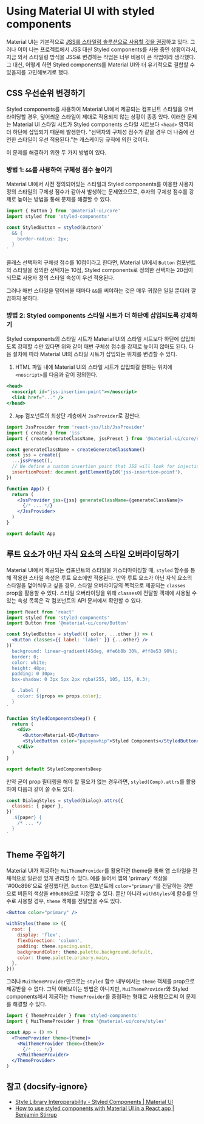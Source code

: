 # Using Material UI with styled components

Material UI는 기본적으로 [JSS를 스타일링 솔루션으로 사용할 것을 권장](https://material-ui.com/getting-started/faq/#do-i-have-to-use-jss-to-style-my-app)하고 있다. 그러나 이미 나는 
프로젝트에서 JSS 대신 Styled components를 사용 중인 상황이라서, 지금 와서 스타일링 방식을 JSS로 변경하는 작업은 너무 비용이 큰 작업이라 생각했다. 그 대신, 어떻게 하면 Styled components를 Material UI와 더 유기적으로 결합할 수 있을지를 고민해보기로 했다.

## CSS 우선순위 변경하기

Styled components를 사용하여 Material UI에서 제공되는 컴포넌트 스타일을 오버라이딩할 경우, 덮어씌운 스타일이 제대로 적용되지 않는 상황이 종종 있다. 이러한 문제는 Material UI 스타일 시트가 Styled components 스타일 시트보다 `<head>` 영역의 더 하단에 삽입되기 때문에 발생한다. "선택자의 구체성 점수가 같을 경우 더 나중에 선언한 스타일이 우선 적용된다."는 캐스케이딩 규칙에 의한 것이다.

이 문제를 해결하기 위한 두 가지 방법이 있다.

### 방법 1: `&&`를 사용하여 구체성 점수 높이기

Material UI에서 사전 정의되어있는 스타일과 Styled components를 이용한 사용자 정의 스타일의 구체성 점수가 같아서 발생하는 문제였으므로, 후자의 구체성 점수를 강제로 높이는 방법을 통해 문제를 해결할 수 있다.

```javascript
import { Button } from '@material-ui/core'
import styled from 'styled-components'

const StyledButton = styled(Button)`
  && {
    border-radius: 2px;
  }
`
```

클래스 선택자의 구체성 점수를 10점이라고 한다면, Material UI에서 `Button` 컴포넌트의 스타일을 정의한 선택자는 10점, Styled components로 정의한 선택자는 20점이 되므로 사용자 정의 스타일 속성이 우선 적용된다.

그러나 매번 스타일을 덮어씌울 때마다 `&&`를 써야하는 것은 매우 귀찮은 일일 뿐더러 깔끔하지 못하다.

### 방법 2: Styled components 스타일 시트가 더 하단에 삽입되도록 강제하기

Styled components의 스타일 시트가 Material UI의 스타일 시트보다 하단에 삽입되도록 강제할 수만 있다면 위와 같이 매번 구체성 점수를 강제로 높이지 않아도 된다. 다음 절차에 따라 Material UI의 스타일 시트가 삽입되는 위치를 변경할 수 있다.

1. HTML 파일 내에 Material UI의 스타일 시트가 삽입되길 원하는 위치에 `<noscript>`를 다음과 같이 정의한다.

```jsx
<head>
  <noscript id="jss-insertion-point"></noscript>
  <link href="..." />
</head>
```

2. `App` 컴포넌트의 최상단 계층에서 `JssProvider`로 감싼다.

```jsx
import JssProvider from 'react-jss/lib/JssProvider'
import { create } from 'jss'
import { createGenerateClassName, jssPreset } from '@material-ui/core/styles'

const generateClassName = createGenerateClassName()
const jss = create({
  ...jssPreset(),
  // We define a custom insertion point that JSS will look for injecting the styles in the DOM.
  insertionPoint: document.getElementById('jss-insertion-point'),
})

function App() {
  return (
    <JssProvider jss={jss} generateClassName={generateClassName}>
      {/* ... */}
    </JssProvider>
  )
}

export default App
```

## 루트 요소가 아닌 자식 요소의 스타일 오버라이딩하기

Material UI에서 제공되는 컴포넌트의 스타일을 커스터마이징할 때, `styled` 함수를 통해 적용한 스타일 속성은 루트 요소에만 적용된다. 만약 루트 요소가 아닌 자식 요소의 스타일을 덮어씌우고 싶을 경우, 스타일 오버라이딩의 목적으로 제공되는 `classes` prop을 활용할 수 있다. 스타일 오버라이딩을 위해 `classes`에 전달할 객체에 사용될 수 있는 속성 목록은 각 컴포넌트의 API 문서에서 확인할 수 있다.

```jsx
import React from 'react'
import styled from 'styled-components'
import Button from '@material-ui/core/Button'

const StyledButton = styled(({ color, ...other }) => (
  <Button classes={{ label: 'label' }} {...other} />
))`
  background: linear-gradient(45deg, #fe6b8b 30%, #ff8e53 90%);
  border: 0;
  color: white;
  height: 48px;
  padding: 0 30px;
  box-shadow: 0 3px 5px 2px rgba(255, 105, 135, 0.3);

  & .label {
    color: ${props => props.color};
  }
`

function StyledComponentsDeep() {
  return (
    <div>
      <Button>Material-UI</Button>
      <StyledButton color="papayawhip">Styled Components</StyledButton>
    </div>
  )
}

export default StyledComponentsDeep
```

만약 굳이 prop 필터링을 해야 할 필요가 없는 경우라면, `styled(Comp).attrs`를 활용하여 다음과 같이 쓸 수도 있다.

```jsx
const DialogStyles = styled(Dialog).attrs({
  classes: { paper },
})`
  .${paper} {
    /* ... */
  }
`
```

## Theme 주입하기

Material UI가 제공하는 `MuiThemeProvider`를 활용하면 theme을 통해 앱 스타일을 전체적으로 일관성 있게 관리할 수 있다. 예를 들어서 앱의 'primary' 색상을 '#00c896'으로 설정했다면, `Button` 컴포넌트에 `color="primary"`를 전달하는 것만으로 버튼의 색상을 `#00c896`으로 지정할 수 있다. 뿐만 아니라 `withStyles`에 함수를 인수로 사용할 경우, `theme` 객체를 전달받을 수도 있다.

```jsx
<Button color="primary" />

withStyles(theme => ({
  root: {
    display: 'flex',
    flexDirection: 'column',
    padding: theme.spacing.unit,
    backgroundColor: theme.palette.background.default,
    color: theme.palette.primary.main,
  },
}))
```

그러나 `MuiThemeProvider`만으로는 `styled` 함수 내부에서는 `theme` 객체를 prop으로 제공받을 수 없다. 그닥 이뻐보이는 방법은 아니지만, `MuiThemeProvider`와 Styled components에서 제공하는 `ThemeProvider`를 중첩하는 형태로 사용함으로써 이 문제를 해결할 수 있다.

```jsx
import { ThemeProvider } from 'styled-components'
import { MuiThemeProvider } from '@material-ui/core/styles'

const App = () => (
  <ThemeProvider theme={theme}>
    <MuiThemeProvider theme={theme}>
      {/* ... */}
    </MuiThemeProvider>
  </ThemeProvider>
)
```

## 참고 {docsify-ignore}

* [Style Library Interoperability - Styled Components | Material UI](https://material-ui.com/guides/interoperability/#styled-components)
* [How to use styled components with Material UI in a React app | Benjamin Stirrup](https://medium.com/sipios/use-styled-components-with-material-ui-react-e0759f9a15ce)
